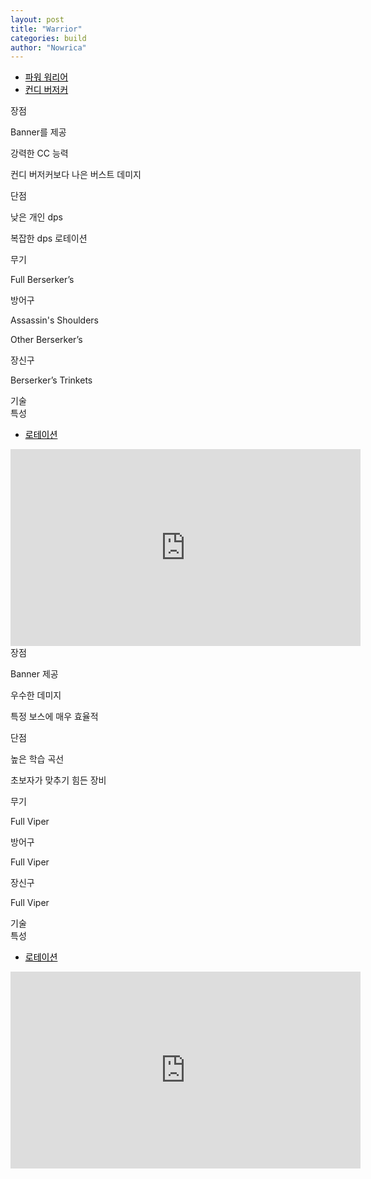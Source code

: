 ```yaml
---
layout: post
title: "Warrior"
categories: build
author: "Nowrica"
---
```


<script async src="https://unpkg.com/armory-embeds@^0.x.x/armory-embeds.js"></script>
<style media="screen">
  .tabs .indicator {
    background-color: #000000;
  }
  .tabs .tab a:hover{
    color: #c1c1c1;
  }
  .tabs .tab a, .tabs .tab a.active {
    color: #000000;

  }
  .tabs .tab a, .tabs {
    color: #000000;

}

</style>




<div class="row">
  <div class="col s12">
    <ul class="tabs">
      <li class="tab col s6"><a class="active" href="#target1">파워 워리어</a></li>
      <li class="tab col s6"><a href="#target2">컨디 버저커</a></li>
    </ul>
  </div>

  <div id="target1">
    <div class="col s12">
      <div class='card'>
            <div class='card-content'>
              <span class='card-title grey'>장점</span>
              <p>Banner를 제공</p> 
              <p>강력한 CC 능력</p>
              <p>컨디 버저커보다 나은 버스트 데미지</p>
            </div>
           <div class='card-content'>
             <span class='card-title grey'>단점</span>
            <p>낮은 개인 dps</p>
            <p>복잡한 dps 로테이션</p>
           </div>
      </div>
    </div>
    <div id = "Aromor" class="col s6">
      <div class='card'>
        <div class='card-content'>
         <span class='card-title grey'>무기</span>
          <p>Full Berserker’s</p>
            <div data-armory-embed="items" data-armory-ids="46759,24868,46759,24615"></div>
            <div data-armory-embed="items" data-armory-ids="46766,84505,46766,24639"></div>
        <span class='card-title grey'>방어구</span>
          <p>Assassin's Shoulders</p>
          <p>Other Berserker’s</p>
            <div data-armory-embed="items" data-armory-ids="48075,48131,48073,48074,48076,48072"></div>
            <div data-armory-embed="items" data-armory-ids="24818,24818,24818,24818,24818,24818"></div>
        <span class='card-title grey'>장신구</span>
        <p>Berserker’s Trinkets</p>
        <div data-armory-embed="items" data-armory-ids="79062,80002,77939" data-armory-79062-stat="584" data-armory-80002-stat="584" data-armory-77939-stat="584"></div>
        <div data-armory-embed="items" data-armory-ids="79269,81167,79134" data-armory-79269-stat="584" data-armory-81167-stat="584" data-armory-79134-stat="584"></div>
         </div> <!-- 장비끝 -->
      </div>
    </div>
    <div id="traits" class="col s6"><!-- 특성 시작 -->
      <div class='card'>
        <div class='card-content'>
          <span class='card-title grey'>기술</span>
        <div data-armory-embed="skills" data-armory-ids="14402,14354,14571,14572,14483"></div>
          <span class='card-title grey'>특성</span>
        <div data-armory-embed="specializations" data-armory-ids="4,11,51" data-armory-4-traits="1444,1338,1437" data-armory-11-traits="1471,1482,1667" data-armory-51-traits="1413,1484,1369"></div>
    </div> <!-- 특성 끝 -->
    </div>
    </div>
     <div class="col s12">
        <div class='card'>
          <div class='card-tabs'>
            <ul class='tabs tabs-fixed-width'>
              <li class='tab'><a href='rotation1'>로테이션</a></li>
            </ul>
          </div>
          <div class='card-content'>
            <div id='rotation1'>
              <div class='video-container'>
               <iframe width="560" height="315" src="https://www.youtube.com/embed/i1IoP0Gp0hk" frameborder="0" allowfullscreen></iframe>
              </div>
            </div>
          </div>
        </div>
      </div>
  </div>




  <div id="target2">
    <div class="col s12">
      <div class='card'>
            <div class='card-content'>
              <span class='card-title grey'>장점</span>
              <p>Banner 제공</p> 
              <p>우수한 데미지</p>
              <p>특정 보스에 매우 효율적</p>
            </div>
           <div class='card-content'>
             <span class='card-title grey'>단점</span>
            <p>높은 학습 곡선</p>
            <p>초보자가 맞추기 힘든 장비</p>
           </div>
      </div>
    </div>
    <div id = "Aromor" class="col s6">
      <div class='card'>
        <div class='card-content'>
         <span class='card-title grey'>무기</span>
          <p>Full Viper</p>
            <div data-armory-embed="items" data-armory-ids="70838,24605,76271,24560"></div>
            <div data-armory-embed="items" data-armory-ids="70504,24609,24560"></div>
        <span class='card-title grey'>방어구</span>
          <p>Full Viper</p>
            <div data-armory-embed="items" data-armory-ids="74412,72557,76377,76776,77143,72548"></div>
            <div data-armory-embed="items" data-armory-ids="83502,83502,83502,83502,83502,83502"></div>
        <span class='card-title grey'>장신구</span>
        <p>Full Viper</p>
        <div data-armory-embed="items" data-armory-ids="79062,80002,77939" data-armory-79062-stat="1130" data-armory-80002-stat="1130" data-armory-77939-stat="1130"></div>
        <div data-armory-embed="items" data-armory-ids="79269,81167,79134" data-armory-79269-stat="1130" data-armory-81167-stat="1130" data-armory-79134-stat="1130"></div>
         </div> <!-- 장비끝 -->
      </div>
    </div>
    <div id="traits" class="col s6"><!-- 특성 시작 -->
      <div class='card'>
        <div class='card-content'>
          <span class='card-title grey'>기술</span>
        <div data-armory-embed="skills" data-armory-ids="30189,30074,14407,14405,30343"></div>
          <span class='card-title grey'>특성</span>
        <div data-armory-embed="specializations" data-armory-ids="36,51,18" data-armory-36-traits="1455,1333,1346" data-armory-51-traits="1413,1484,1657" data-armory-18-traits="2049,2042,2038"></div>
    </div> <!-- 특성 끝 -->
    </div>
    </div>
     <div class="col s12">
        <div class='card'>
          <div class='card-tabs'>
            <ul class='tabs tabs-fixed-width'>
              <li class='tab'><a href='rotation2'>로테이션</a></li>
            </ul>
          </div>
          <div class='card-content'>
            <div id='rotation2'>
              <div class='video-container'>
               <iframe width="560" height="315" src="https://www.youtube.com/embed/F3pRbdzmIN0" frameborder="0" allowfullscreen></iframe>
              </div>
            </div>
          </div>
        </div>
      </div>
  </div>



</div> <!--row -->
